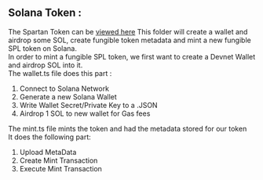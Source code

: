## Solana Token :
The Spartan Token can be [viewed here](https://explorer.solana.com/address/AaEeWdxbHgegg9XJHQbWzJFj1QmpxJ94rpKXtosQ85Zs?cluster=devnet)
This folder will create a wallet and airdrop some SOL, create fungible token metadata and mint a new fungible SPL token on Solana.<br />
In order to mint a fungible SPL token, we first want to create a Devnet Wallet and airdrop SOL into it.<br />
The wallet.ts file does this part :<br />
1. Connect to Solana Network<br />
2. Generate a new Solana Wallet<br />
3. Write Wallet Secret/Private Key to a .JSON<br />
4. Airdrop 1 SOL to new wallet for Gas fees<br />

The mint.ts file mints the token and had the metadata stored for our token<br />
It does the following part:<br />
1. Upload MetaData<br />
2. Create Mint Transaction<br />
3. Execute Mint Transaction<br />
